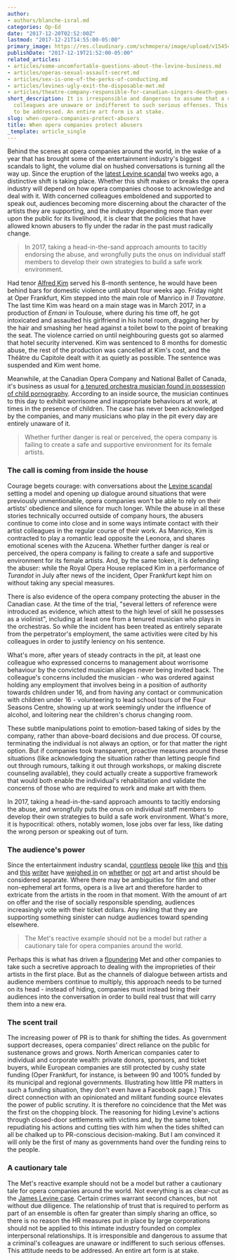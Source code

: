 ```yaml
---
author:
- authors/blanche-isral.md
categories: Op-Ed
date: "2017-12-20T02:52:00Z"
lastmod: "2017-12-21T14:55:00-05:00"
primary_image: https://res.cloudinary.com/schmopera/image/upload/v1545409169/media/webhook-uploads/1513738286356/2017-12-20---Protect.jpg.jpg
publishDate: "2017-12-19T21:52:00-05:00"
related_articles:
- articles/some-uncomfortable-questions-about-the-levine-business.md
- articles/operas-sexual-assault-secret.md
- articles/sex-is-one-of-the-perks-of-conducting.md
- articles/levines-ugly-exit-the-disposable-met.md
- articles/theatre-company-responsible-for-canadian-singers-death-goes-bankrupt.md
short_description: It is irresponsible and dangerous to assume that a criminal&#039;s
  colleagues are unaware or indifferent to such serious offenses. This attitude needs
  to be addressed. An entire art form is at stake.
slug: when-opera-companies-protect-abusers
title: When opera companies protect abusers
_template: article_single
---
```

Behind the scenes at opera companies around the world, in the wake of a year that has brought some of the entertainment industry's biggest scandals to light, the volume dial on hushed conversations is turning all the way up. Since the eruption of the [latest Levine scandal](/some-uncomfortable-questions-about-the-levine-business/) two weeks ago, a distinctive shift is taking place. Whether this shift makes or breaks the opera industry will depend on how opera companies choose to acknowledge and deal with it. With concerned colleagues emboldened and supported to speak out, audiences becoming more discerning about the character of the artists they are supporting, and the industry depending more than ever upon the public for its livelihood, it is clear that the policies that have allowed known abusers to fly under the radar in the past must radically change.

>In 2017, taking a head-in-the-sand approach amounts to tacitly endorsing the abuse, and wrongfully puts the onus on individual staff members to develop their own strategies to build a safe work environment.

Had tenor [Alfred Kim](/poor-decisions-professional-consequences/) served his 8-month sentence, he would have been behind bars for domestic violence until about four weeks ago. Friday night at Oper Frankfurt, Kim stepped into the main role of Manrico in _Il Trovatore_. The last time Kim was heard on a main stage was in March 2017, in a production of _Ernani_ in Toulouse, where during his time off, he got intoxicated and assaulted his girlfriend in his hotel room, dragging her by the hair and smashing her head against a toilet bowl to the point of breaking the seat. The violence carried on until neighbouring guests got so alarmed that hotel security intervened. Kim was sentenced to 8 months for domestic abuse, the rest of the production was cancelled at Kim's cost, and the Théâtre du Capitole dealt with it as quietly as possible. The sentence was suspended and Kim went home.

Meanwhile, at the Canadian Opera Company and National Ballet of Canada, it's business as usual for [a tenured orchestra musician found in possession of child pornography](https://www.canlii.org/en/on/oncj/doc/2008/2008oncj68/2008oncj68.html). According to an inside source, the musician continues to this day to exhibit worrisome and inappropriate behaviours at work, at times in the presence of children. The case has never been acknowledged by the companies, and many musicians who play in the pit every day are entirely unaware of it.

>Whether further danger is real or perceived, the opera company is failing to create a safe and supportive environment for its female artists.

### The call is coming from inside the house

Courage begets courage: with conversations about the [Levine scandal](/some-uncomfortable-questions-about-the-levine-business/) setting a model and opening up dialogue around situations that were previously unmentionable, opera companies won't be able to rely on their artists' obedience and silence for much longer. While the abuse in all these stories technically occurred outside of company hours, the abusers continue to come into close and in some ways intimate contact with their artist colleagues in the regular course of their work. As Manrico, Kim is contracted to play a romantic lead opposite the Leonora, and shares emotional scenes with the Azucena. Whether further danger is real or perceived, the opera company is failing to create a safe and supportive environment for its female artists. And, by the same token, it is defending the abuser: while the Royal Opera House replaced Kim in a performance of _Turandot_ in July after news of the incident, Oper Frankfurt kept him on without taking any special measures.

There is also evidence of the opera company protecting the abuser in the Canadian case. At the time of the trial, "several letters of reference were introduced as evidence, which attest to the high level of skill he possesses as a violinist", including at least one from a tenured musician who plays in the orchestras. So while the incident has been treated as entirely separate from the perpetrator's employment, the same activities were cited by his colleagues in order to justify leniency on his sentence.

What's more, after years of steady contracts in the pit, at least one colleague who expressed concerns to management about worrisome behaviour by the convicted musician alleges never being invited back. The colleague's concerns included the musician - who was ordered against holding any employment that involves being in a position of authority towards children under 16, and from having any contact or communication with children under 16 - volunteering to lead school tours of the Four Seasons Centre, showing up at work seemingly under the influence of alcohol, and loitering near the children's chorus changing room.

These subtle manipulations point to emotion-based taking of sides by the company, rather than above-board decisions and due process. Of course, terminating the individual is not always an option, or for that matter the right option. But if companies took transparent, proactive measures around these situations (like acknowledging the situation rather than letting people find out through rumours, talking it out through workshops, or making discrete counseling available), they could actually create a supportive framework that would both enable the individual's rehabilitation and validate the concerns of those who are required to work and make art with them.

In 2017, taking a head-in-the-sand approach amounts to tacitly endorsing the abuse, and wrongfully puts the onus on individual staff members to develop their own strategies to build a safe work environment. What's more, it is hypocritical: others, notably women, lose jobs over far less, like dating the wrong person or speaking out of turn.

### The audience's power

Since the entertainment industry scandal, [countless](http://www.indiewire.com/2017/10/harvey-weinstein-separate-art-from-artist-film-critics-1201887805/) [people](https://www.nytimes.com/2017/11/28/learning/can-you-separate-art-from-the-artist.html) like [this](http://www.bbc.com/culture/story/20170517-can-you-separate-the-artist-from-the-art) and [this](https://www.dailywire.com/news/23062/separate-art-artist-con-mans-principle-paul-bois) and [this](https://www.hollywoodreporter.com/bastard-machine/separate-art-artist-thr-critics-debate-hollywoods-harassment-impact-1059802) [writer](http://www.firstpost.com/entertainment/in-the-post-harvey-weinstein-universe-can-you-separate-the-art-from-the-artist-4222361.html) have [weighed in](http://www.redbrick.me/comment/pop-culture/can-separate-art-artist-response-kevin-spacey-scandal/) on [whether](http://lancasteronline.com/features/entertainment/after-metoo-can-you-separate-the-artist-from-the-art/article_a70aa710-d6d6-11e7-9120-97bb829dae75.html) or [not](https://www.usatoday.com/story/opinion/2017/12/15/hollywood-sexual-predators-separate-art-artist-erase-christian-schneider-column/949536001/) art and artist should be considered separate. Where there may be ambiguities for film and other non-ephemeral art forms, opera is a live art and therefore harder to extricate from the artists in the room in that moment. With the amount of art on offer and the rise of socially responsible spending, audiences increasingly vote with their ticket dollars. Any inkling that they are supporting something sinister can nudge audiences toward spending elsewhere.

>The Met's reactive example should not be a model but rather a cautionary tale for opera companies around the world.

Perhaps this is what has driven a [floundering](https://www.nytimes.com/2017/09/28/arts/music/met-opera-buyouts.html) Met and other companies to take such a secretive approach to dealing with the improprieties of their artists in the first place. But as the channels of dialogue between artists and audience members continue to multiply, this approach needs to be turned on its head - instead of hiding, companies must instead bring their audiences into the conversation in order to build real trust that will carry them into a new era.

### The scent trail

The increasing power of PR is to thank for shifting the tides. As government support decreases, opera companies' direct reliance on the public for sustenance grows and grows. North American companies cater to individual and corporate wealth: private donors, sponsors, and ticket buyers, while European companies are still protected by cushy state funding (Oper Frankfurt, for instance, is between 90 and 100% funded by its municipal and regional governments. Illustrating how little PR matters in such a funding situation, they don't even have a Facebook page.) This direct connection with an opinionated and militant funding source elevates the power of public scrutiny. It is therefore no coincidence that the Met was the first on the chopping block. The reasoning for hiding Levine's actions through closed-door settlements with victims and, by the same token, repudiating his actions and cutting ties with him when the tides shifted can all be chalked up to PR-conscious decision-making. But I am convinced it will only be the first of many as governments hand over the funding reins to the people.

### A cautionary tale

The Met's reactive example should not be a model but rather a cautionary tale for opera companies around the world. Not everything is as clear-cut as the [James Levine case](/some-uncomfortable-questions-about-the-levine-business/). Certain crimes warrant second chances, but not without due diligence. The relationship of trust that is required to perform as part of an ensemble is often far greater than simply sharing an office, so there is no reason the HR measures put in place by large corporations should not be applied to this intimate industry founded on complex interpersonal relationships. It is irresponsible and dangerous to assume that a criminal's colleagues are unaware or indifferent to such serious offenses. This attitude needs to be addressed. An entire art form is at stake.